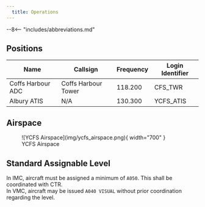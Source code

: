 ```yaml
---
  title: Operations
---
```


--8<-- "includes/abbreviations.md"

## Positions

| Name | Callsign | Frequency | Login Identifier |
| ---- | -------- | --------- | ---------------- |
| Coffs Harbour ADC | Coffs Harbour  Tower | 118.200 | CFS_TWR |
| Albury ATIS | N/A | 130.300 | YCFS_ATIS |

## Airspace

<figure markdown>
![YCFS Airspace](img/ycfs_airspace.png){ width="700" }
  <figcaption>YCFS Airspace</figcaption>
</figure>

## Standard Assignable Level
In IMC, aircraft must be assigned a minimum of `A050`. This shall be coordinated with CTR.  
In VMC, aircraft may be issued `A040 VISUAL` without prior coordination regarding the level.
